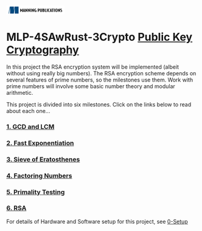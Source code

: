 ![](ManningLogo.png)
# MLP-4SAwRust-3Crypto [Public Key Cryptography](https://liveproject.manning.com/project/1554)
In this project the RSA encryption system will be implemented (albeit without using really big numbers). The RSA encryption scheme depends on several features of prime numbers, so the milestones use them. Work with prime numbers will involve some basic number theory and modular arithmetic.

This project is divided into six milestones. Click on the links below to read about each one...

### [1. GCD and LCM](1-GDM-LCM.md)
### [2. Fast Exponentiation](2-Fast-Exponent.md)
### [3. Sieve of Eratosthenes](3-Sieve.md)
### [4. Factoring Numbers](4-Factoring.md)
### [5. Primality Testing](5-Primality.md)
### [6. RSA](6-RSA.md)

For details of Hardware and Software setup for this project, see [0-Setup](MLP-4SAwRust-3Crypto/0-Setup.md)
